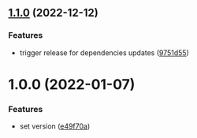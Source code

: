 ## [1.1.0](https://github.com/Th3S4mur41/config-release/compare/v1.0.0...v1.1.0) (2022-12-12)


### Features

* trigger release for dependencies updates ([9751d55](https://github.com/Th3S4mur41/config-release/commit/9751d55708dc80ad1cac203eb31aabc2f2fa65b6))

# 1.0.0 (2022-01-07)


### Features

* set version ([e49f70a](https://github.com/Th3S4mur41/config-release/commit/e49f70ac6318cee47284fae7b08a7ab2a555968b))
